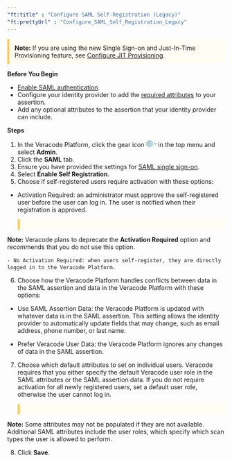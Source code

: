```yaml
---
"ft:title" : "Configure SAML Self-Registration (Legacy)"
"ft:prettyUrl" : "Configure_SAML_Self_Registration_Legacy"
---
```


<p style="background-color:#FFFCF3; padding: 12px; border-left: 5px solid #F7CD55;">
<b>Note:</b>  If you are using the new Single Sign-on and Just-In-Time Provisioning feature, see <a href="https://docs.veracode.com/r/Configure_SAML_Self_Registration">Configure JIT Provisioning</a>.
</p>

<p font-size="13pt"><b>Before You Begin</b></p>

-  [Enable SAML authentication](https://docs.veracode.com/r/about_saml).
-  Configure your identity provider to add the [required attributes](https://docs.veracode.com/r/about_saml_selfregister) to your assertion.
-  Add any optional attributes to the assertion that your identity provider can include.

<p font-size="13pt"><b>Steps</b></p>

1.  In the Veracode Platform, click the gear icon ![](../../images/gear_icon_platform.png) in the top menu and select **Admin**.
2.  Click the **SAML** tab.
3.  Ensure you have provided the settings for [SAML single sign-on](https://docs.veracode.com/r/about_saml).
4.  Select **Enable Self Registration**.
5.  Choose if self-registered users require activation with these options:

   - Activation Required: an administrator must approve the self-registered user before the user can log in. The user is notified when their registration is approved.

       <p style="background-color:#FFFCF3; padding: 12px; border-left: 5px solid #F7CD55;">
<b>Note:</b> Veracode plans to deprecate the <b>Activation Required</b> option and recommends that you do not use this option.
</p>

    - No Activation Required: when users self-register, they are directly logged in to the Veracode Platform.

6.  Choose how the Veracode Platform handles conflicts between data in the SAML assertion and data in the Veracode Platform with these options:

   - Use SAML Assertion Data: the Veracode Platform is updated with whatever data is in the SAML assertion. This setting allows the identity provider to automatically update fields that may change, such as email address, phone number, or last name.

   - Prefer Veracode User Data: the Veracode Platform ignores any changes of data in the SAML assertion.

7.  Choose which default attributes to set on individual users. Veracode requires that you either specify the default Veracode user role in the SAML attributes or the SAML assertion data. If you do not require activation for all newly registered users, set a default user role, otherwise the user cannot log in.

    <p style="background-color:#FFFCF3; padding: 12px; border-left: 5px solid #F7CD55;">
<b>Note:</b> Some attributes may not be populated if they are not available. Additional SAML attributes include the user roles, which specify which scan types the user is allowed to perform.
</p>

8.  Click **Save**.
